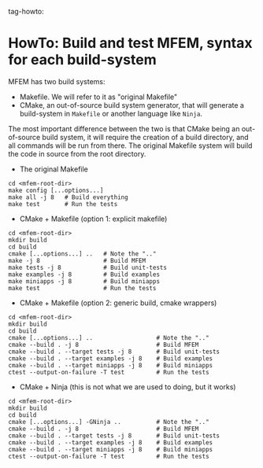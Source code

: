 tag-howto:

# HowTo: Build and test MFEM, syntax for each build-system

MFEM has two build systems:
 - Makefile. We will refer to it as "original Makefile"
 - CMake, an out-of-source build system generator, that will generate a build-system in `Makefile` or another language like `Ninja`.

The most important difference between the two is that CMake being an out-of-source build system, it will require the creation of a build directory, and all commands will be run from there. The original Makefile system will build the code in source from the root directory.

- The original Makefile
```
cd <mfem-root-dir>
make config [...options...]
make all -j 8   # Build everything
make test       # Run the tests
```

- CMake + Makefile (option 1: explicit makefile)
```
cd <mfem-root-dir>
mkdir build
cd build
cmake [...options...] ..   # Note the ".."
make -j 8                  # Build MFEM
make tests -j 8            # Build unit-tests
make examples -j 8         # Build examples
make miniapps -j 8         # Build miniapps
make test                  # Run the tests
```

- CMake + Makefile (option 2: generic build, cmake wrappers)
```
cd <mfem-root-dir>
mkdir build
cd build
cmake [...options...] ..                  # Note the ".."
cmake --build . -j 8                      # Build MFEM
cmake --build . --target tests -j 8       # Build unit-tests
cmake --build . --target examples -j 8    # Build examples
cmake --build . --target miniapps -j 8    # Build miniapps
ctest --output-on-failure -T test         # Run the tests
```

- CMake + Ninja (this is not what we are used to doing, but it works)
```
cd <mfem-root-dir>
mkdir build
cd build
cmake [...options...] -GNinja ..          # Note the ".."
cmake --build . -j 8                      # Build MFEM
cmake --build . --target tests -j 8       # Build unit-tests
cmake --build . --target examples -j 8    # Build examples
cmake --build . --target miniapps -j 8    # Build miniapps
ctest --output-on-failure -T test         # Run the tests
```
